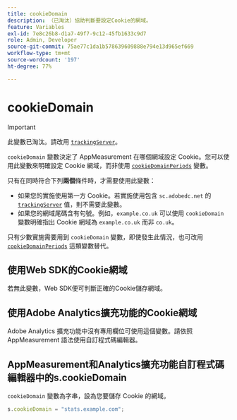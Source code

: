 ```yaml
---
title: cookieDomain
description: （已淘汰）協助判斷要設定Cookie的網域。
feature: Variables
exl-id: 7e8c26b8-d1a7-49f7-9c12-45fb1633c9d7
role: Admin, Developer
source-git-commit: 75ae77c1da1b578639609888e794e13d965ef669
workflow-type: tm+mt
source-wordcount: '197'
ht-degree: 77%

---
```


# cookieDomain

>[!IMPORTANT]
>此變數已淘汰。請改用 [`trackingServer`](trackingserver.md)。

`cookieDomain` 變數決定了 AppMeasurement 在哪個網域設定 Cookie。您可以使用此變數來明確設定 Cookie 網域，而非使用 [`cookieDomainPeriods`](cookiedomainperiods.md) 變數。

只有在同時符合下列&#x200B;**兩個**&#x200B;條件時，才需要使用此變數：

* 如果您的實施使用第一方 Cookie。若實施使用包含 `sc.adobedc.net` 的 [`trackingServer`](trackingserver.md) 值，則不需要此變數。
* 如果您的網域尾碼含有句號。例如，`example.co.uk` 可以使用 `cookieDomain` 變數明確指出 Cookie 網域為 `example.co.uk` 而非 `co.uk`。

只有少數實施需要用到 `cookieDomain` 變數，即使發生此情況，也可改用 [`cookieDomainPeriods`](cookiedomainperiods.md) 這類變數替代。

## 使用Web SDK的Cookie網域

若無此變數，Web SDK便可判斷正確的Cookie儲存網域。

## 使用Adobe Analytics擴充功能的Cookie網域

Adobe Analytics 擴充功能中沒有專用欄位可使用這個變數。請依照 AppMeasurement 語法使用自訂程式碼編輯器。

## AppMeasurement和Analytics擴充功能自訂程式碼編輯器中的s.cookieDomain

`cookieDomain` 變數為字串，設為您要儲存 Cookie 的網域。

```js
s.cookieDomain = "stats.example.com";
```
